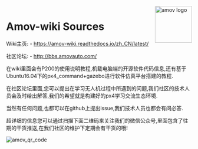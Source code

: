 <a herf="">
    <img src="https://github.com/amov-lab/Amov-wiki/blob/master/images/LOGO%E7%99%BD%E5%BA%95.jpg" alt="amov logo" title="amov" align="right" height="100" />
</a>

# Amov-wiki Sources

Wiki主页: - https://amov-wiki.readthedocs.io/zh_CN/latest/

社区论坛: - http://bbs.amovauto.com/

在wiki里面会有P200的使用说明教程,机载电脑端的开源软件代码信息,还有基于Ubuntu16.04下的px4_command+gazebo进行软件仿真平台搭建的教程.

在社区论坛里面,您可以提出在学习无人机过程中所遇到的问题,我们社区的技术人员会及时给出解答,我们的希望就是构建好的px4学习交流生态环境.

当然有任何问题,也都可以在github上提出issue,我们技术人员也都会有问必答.

超详细的信息您可以通过扫描下面二维码来关注我们的微信公众号,里面包含了往期的干货推送,在我们社区的维护下定期会有干货的哦!

<img src="" alt="amov_qr_code" title="WeChat qr code" />



